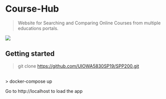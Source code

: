 # Course-Hub
> Website for Searching and Comparing Online Courses from multiple educations portals.
 <img src="https://api.codeclimate.com/v1/badges/f3dfcf450dd71138f102/test_coverage" />

## Getting started
> git clone https://github.com/UIOWA5830SP19/SPP200.git
<br />
> docker-compose up

Go to http://localhost to load the app
